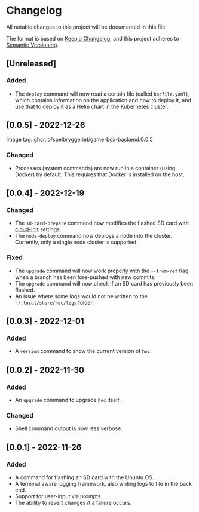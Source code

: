 # Changelog

All notable changes to this project will be documented in this file.

The format is based on [Keep a Changelog](https://keepachangelog.com/en/1.0.0/), and this project
adheres to [Semantic Versioning](https://semver.org/spec/v2.0.0.html).

## [Unreleased]

### Added

- The `deploy` command will now read a certain file (called `hocfile.yaml`), which contains
  information on the application and how to deploy it, and use that to deploy it as a Helm chart in
  the Kubernetes cluster.

## [0.0.5] - 2022-12-26

Image tag: ghcr.io/spelbryggeriet/game-box-backend:0.0.5

### Changed

- Processes (system commands) are now run in a container (using Docker) by default. This requires
  that Docker is installed on the host.

## [0.0.4] - 2022-12-19

### Changed

- The `sd-card-prepare` command now modifies the flashed SD card with
  [cloud-init](https://cloud-init.io) settings.
- The `node-deploy` command now deploys a node into the cluster. Currently, only a single node
  cluster is supported.

### Fixed

- The `upgrade` command will now work properly with the `--from-ref` flag when a branch has been
  fore-pushed with new commits.
- The `upgrade` command will now check if an SD card has previously been flashed.
- An issue where some logs would not be written to the `~/.local/share/hoc/logs` folder.

## [0.0.3] - 2022-12-01

### Added

- A `version` command to show the current version of `hoc`.

## [0.0.2] - 2022-11-30

### Added

- An `upgrade` command to upgrade `hoc` itself.

### Changed

- Shell command output is now less verbose.

## [0.0.1] - 2022-11-26

### Added

- A command for flashing an SD card with the Ubuntu OS.
- A terminal aware logging framework, also writing logs to file in the back end.
- Support for user-input via prompts.
- The ability to revert changes if a failure occurs.
